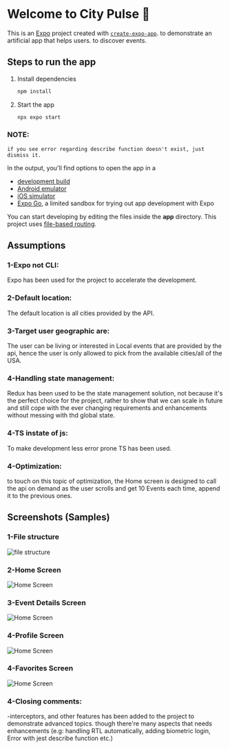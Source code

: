 # Welcome to City Pulse 👋

This is an [Expo](https://expo.dev) project created with [`create-expo-app`](https://www.npmjs.com/package/create-expo-app). to demonstrate an artificial app that helps users. to discover events.

## Steps to run the app

1. Install dependencies

   ```bash
   npm install
   ```

2. Start the app

   ```bash
   npx expo start
   ```

### NOTE:
   ```
if you see error regarding describe function doesn't exist, just dismiss it.
   ```


In the output, you'll find options to open the app in a

- [development build](https://docs.expo.dev/develop/development-builds/introduction/)
- [Android emulator](https://docs.expo.dev/workflow/android-studio-emulator/)
- [iOS simulator](https://docs.expo.dev/workflow/ios-simulator/)
- [Expo Go](https://expo.dev/go), a limited sandbox for trying out app development with Expo

You can start developing by editing the files inside the **app** directory. This project uses [file-based routing](https://docs.expo.dev/router/introduction).

## Assumptions
### 1-Expo not CLI:
Expo has been used for the project to accelerate the development.

### 2-Default location:
The default location is all cities provided by the API.

### 3-Target user geographic are:
The user can be living or interested in Local events that are provided by the api, hence the user is only allowed to pick from the available cities/all of the USA.

### 4-Handling state management:
Redux has been used to be the state management solution, not because it's the perfect choice for the project, rather to show that we can scale in future and still cope with the ever changing requirements and enhancements without messing with thd global state.

### 4-TS instate of js:
To make development less error prone TS has been used.


### 4-Optimization:
to touch on this topic of optimization, the Home screen is designed to call the api on demand as the user scrolls and get 10 Events each time, append it to the previous ones.

## Screenshots (Samples)
### 1-File structure
![file structure](screenshots/project-file-structure.png)

### 2-Home Screen
![Home Screen](screenshots/home-screen.png)

### 3-Event Details Screen
![Home Screen](screenshots/event-details-screen.png)

### 4-Profile Screen
![Home Screen](screenshots/profile-screen.png)

### 4-Favorites Screen
![Home Screen](screenshots/favorites-screen.png)


### 4-Closing comments:
-interceptors, and other features has been added to the project to demonstrate advanced topics. though there're many aspects that needs enhancements (e.g: handling RTL automatically, adding biometric login, Error with jest describe function etc.)